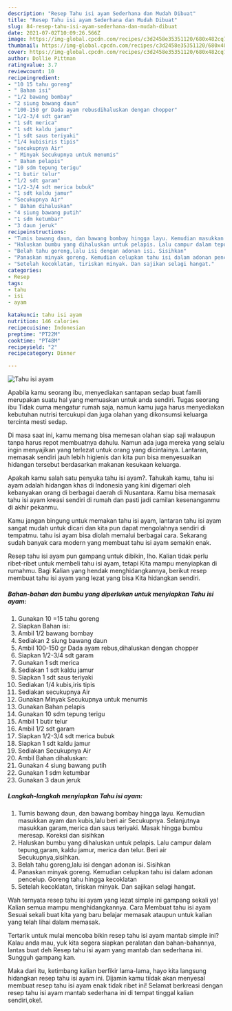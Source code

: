 ```yaml
---
description: "Resep Tahu isi ayam Sederhana dan Mudah Dibuat"
title: "Resep Tahu isi ayam Sederhana dan Mudah Dibuat"
slug: 84-resep-tahu-isi-ayam-sederhana-dan-mudah-dibuat
date: 2021-07-02T10:09:26.566Z
image: https://img-global.cpcdn.com/recipes/c3d2458e35351120/680x482cq70/tahu-isi-ayam-foto-resep-utama.jpg
thumbnail: https://img-global.cpcdn.com/recipes/c3d2458e35351120/680x482cq70/tahu-isi-ayam-foto-resep-utama.jpg
cover: https://img-global.cpcdn.com/recipes/c3d2458e35351120/680x482cq70/tahu-isi-ayam-foto-resep-utama.jpg
author: Dollie Pittman
ratingvalue: 3.7
reviewcount: 10
recipeingredient:
- "10 15 tahu goreng"
- " Bahan isi"
- "1/2 bawang bombay"
- "2 siung bawang daun"
- "100-150 gr Dada ayam rebusdihaluskan dengan chopper"
- "1/2-3/4 sdt garam"
- "1 sdt merica"
- "1 sdt kaldu jamur"
- "1 sdt saus teriyaki"
- "1/4 kubisiris tipis"
- "secukupnya Air"
- " Minyak Secukupnya untuk menumis"
- " Bahan pelapis"
- "10 sdm tepung terigu"
- "1 butir telur"
- "1/2 sdt garam"
- "1/2-3/4 sdt merica bubuk"
- "1 sdt kaldu jamur"
- "Secukupnya Air"
- " Bahan dihaluskan"
- "4 siung bawang putih"
- "1 sdm ketumbar"
- "3 daun jeruk"
recipeinstructions:
- "Tumis bawang daun, dan bawang bombay hingga layu. Kemudian masukkan ayam dan kubis,lalu beri air Secukupnya. Selanjutnya masukkan garam,merica dan saus teriyaki. Masak hingga bumbu meresap. Koreksi dan sisihkan"
- "Haluskan bumbu yang dihaluskan untuk pelapis. Lalu campur dalam tepung,garam, kaldu jamur, merica dan telur. Beri air Secukupnya,sisihkan."
- "Belah tahu goreng,lalu isi dengan adonan isi. Sisihkan"
- "Panaskan minyak goreng. Kemudian celupkan tahu isi dalam adonan pencelup. Goreng tahu hingga kecoklatan"
- "Setelah kecoklatan, tiriskan minyak. Dan sajikan selagi hangat."
categories:
- Resep
tags:
- tahu
- isi
- ayam

katakunci: tahu isi ayam 
nutrition: 146 calories
recipecuisine: Indonesian
preptime: "PT22M"
cooktime: "PT48M"
recipeyield: "2"
recipecategory: Dinner

---
```



![Tahu isi ayam](https://img-global.cpcdn.com/recipes/c3d2458e35351120/680x482cq70/tahu-isi-ayam-foto-resep-utama.jpg)

Apabila kamu seorang ibu, menyediakan santapan sedap buat famili merupakan suatu hal yang memuaskan untuk anda sendiri. Tugas seorang ibu Tidak cuma mengatur rumah saja, namun kamu juga harus menyediakan kebutuhan nutrisi tercukupi dan juga olahan yang dikonsumsi keluarga tercinta mesti sedap.

Di masa  saat ini, kamu memang bisa memesan olahan siap saji walaupun tanpa harus repot membuatnya dahulu. Namun ada juga mereka yang selalu ingin menyajikan yang terlezat untuk orang yang dicintainya. Lantaran, memasak sendiri jauh lebih higienis dan kita pun bisa menyesuaikan hidangan tersebut berdasarkan makanan kesukaan keluarga. 



Apakah kamu salah satu penyuka tahu isi ayam?. Tahukah kamu, tahu isi ayam adalah hidangan khas di Indonesia yang kini digemari oleh kebanyakan orang di berbagai daerah di Nusantara. Kamu bisa memasak tahu isi ayam kreasi sendiri di rumah dan pasti jadi camilan kesenanganmu di akhir pekanmu.

Kamu jangan bingung untuk memakan tahu isi ayam, lantaran tahu isi ayam sangat mudah untuk dicari dan kita pun dapat mengolahnya sendiri di tempatmu. tahu isi ayam bisa diolah memalui berbagai cara. Sekarang sudah banyak cara modern yang membuat tahu isi ayam semakin enak.

Resep tahu isi ayam pun gampang untuk dibikin, lho. Kalian tidak perlu ribet-ribet untuk membeli tahu isi ayam, tetapi Kita mampu menyiapkan di rumahmu. Bagi Kalian yang hendak menghidangkannya, berikut resep membuat tahu isi ayam yang lezat yang bisa Kita hidangkan sendiri.

<!--inarticleads1-->

##### Bahan-bahan dan bumbu yang diperlukan untuk menyiapkan Tahu isi ayam:

1. Gunakan 10 =15 tahu goreng
1. Siapkan  Bahan isi:
1. Ambil 1/2 bawang bombay
1. Sediakan 2 siung bawang daun
1. Ambil 100-150 gr Dada ayam rebus,dihaluskan dengan chopper
1. Siapkan 1/2-3/4 sdt garam
1. Gunakan 1 sdt merica
1. Sediakan 1 sdt kaldu jamur
1. Siapkan 1 sdt saus teriyaki
1. Sediakan 1/4 kubis,iris tipis
1. Sediakan secukupnya Air
1. Gunakan  Minyak Secukupnya untuk menumis
1. Gunakan  Bahan pelapis
1. Gunakan 10 sdm tepung terigu
1. Ambil 1 butir telur
1. Ambil 1/2 sdt garam
1. Siapkan 1/2-3/4 sdt merica bubuk
1. Siapkan 1 sdt kaldu jamur
1. Sediakan Secukupnya Air
1. Ambil  Bahan dihaluskan:
1. Gunakan 4 siung bawang putih
1. Gunakan 1 sdm ketumbar
1. Gunakan 3 daun jeruk




<!--inarticleads2-->

##### Langkah-langkah menyiapkan Tahu isi ayam:

1. Tumis bawang daun, dan bawang bombay hingga layu. Kemudian masukkan ayam dan kubis,lalu beri air Secukupnya. Selanjutnya masukkan garam,merica dan saus teriyaki. Masak hingga bumbu meresap. Koreksi dan sisihkan
1. Haluskan bumbu yang dihaluskan untuk pelapis. Lalu campur dalam tepung,garam, kaldu jamur, merica dan telur. Beri air Secukupnya,sisihkan.
1. Belah tahu goreng,lalu isi dengan adonan isi. Sisihkan
1. Panaskan minyak goreng. Kemudian celupkan tahu isi dalam adonan pencelup. Goreng tahu hingga kecoklatan
1. Setelah kecoklatan, tiriskan minyak. Dan sajikan selagi hangat.




Wah ternyata resep tahu isi ayam yang lezat simple ini gampang sekali ya! Kalian semua mampu menghidangkannya. Cara Membuat tahu isi ayam Sesuai sekali buat kita yang baru belajar memasak ataupun untuk kalian yang telah lihai dalam memasak.

Tertarik untuk mulai mencoba bikin resep tahu isi ayam mantab simple ini? Kalau anda mau, yuk kita segera siapkan peralatan dan bahan-bahannya, lantas buat deh Resep tahu isi ayam yang mantab dan sederhana ini. Sungguh gampang kan. 

Maka dari itu, ketimbang kalian berfikir lama-lama, hayo kita langsung hidangkan resep tahu isi ayam ini. Dijamin kamu tiidak akan menyesal membuat resep tahu isi ayam enak tidak ribet ini! Selamat berkreasi dengan resep tahu isi ayam mantab sederhana ini di tempat tinggal kalian sendiri,oke!.


